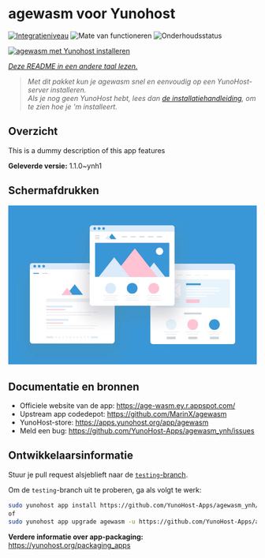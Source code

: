 <!--
NB: Deze README is automatisch gegenereerd door <https://github.com/YunoHost/apps/tree/master/tools/readme_generator>
Hij mag NIET handmatig aangepast worden.
-->

# agewasm voor Yunohost

[![Integratieniveau](https://apps.yunohost.org/badge/integration/agewasm)](https://ci-apps.yunohost.org/ci/apps/agewasm/)
![Mate van functioneren](https://apps.yunohost.org/badge/state/agewasm)
![Onderhoudsstatus](https://apps.yunohost.org/badge/maintained/agewasm)

[![agewasm met Yunohost installeren](https://install-app.yunohost.org/install-with-yunohost.svg)](https://install-app.yunohost.org/?app=agewasm)

*[Deze README in een andere taal lezen.](./ALL_README.md)*

> *Met dit pakket kun je agewasm snel en eenvoudig op een YunoHost-server installeren.*  
> *Als je nog geen YunoHost hebt, lees dan [de installatiehandleiding](https://yunohost.org/install), om te zien hoe je 'm installeert.*

## Overzicht

This is a dummy description of this app features


**Geleverde versie:** 1.1.0~ynh1

## Schermafdrukken

![Schermafdrukken van agewasm](./doc/screenshots/example.jpg)

## Documentatie en bronnen

- Officiele website van de app: <https://age-wasm.ey.r.appspot.com/>
- Upstream app codedepot: <https://github.com/MarinX/agewasm>
- YunoHost-store: <https://apps.yunohost.org/app/agewasm>
- Meld een bug: <https://github.com/YunoHost-Apps/agewasm_ynh/issues>

## Ontwikkelaarsinformatie

Stuur je pull request alsjeblieft naar de [`testing`-branch](https://github.com/YunoHost-Apps/agewasm_ynh/tree/testing).

Om de `testing`-branch uit te proberen, ga als volgt te werk:

```bash
sudo yunohost app install https://github.com/YunoHost-Apps/agewasm_ynh/tree/testing --debug
of
sudo yunohost app upgrade agewasm -u https://github.com/YunoHost-Apps/agewasm_ynh/tree/testing --debug
```

**Verdere informatie over app-packaging:** <https://yunohost.org/packaging_apps>
